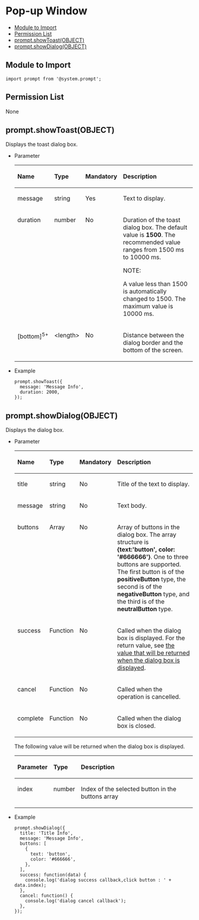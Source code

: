 # Pop-up Window<a name="EN-US_TOPIC_0000001162494633"></a>

-   [Module to Import](#en-us_topic_0000001059340516_s1fada83813e64efcbc67e970ced86588)
-   [Permission List](#en-us_topic_0000001059340516_section11257113618419)
-   [prompt.showToast\(OBJECT\)](#en-us_topic_0000001059340516_sc34d255befcf467dab069802dc9e54d8)
-   [prompt.showDialog\(OBJECT\)](#en-us_topic_0000001059340516_sc6babedb391e4de9af1189ebc9ff5e69)

## Module to Import<a name="en-us_topic_0000001059340516_s1fada83813e64efcbc67e970ced86588"></a>

```
import prompt from '@system.prompt';
```

## Permission List<a name="en-us_topic_0000001059340516_section11257113618419"></a>

None

## prompt.showToast\(OBJECT\)<a name="en-us_topic_0000001059340516_sc34d255befcf467dab069802dc9e54d8"></a>

Displays the toast dialog box.

-   Parameter

    <a name="en-us_topic_0000001059340516_t1618141057434ca885c1586184c502e2"></a>
    <table><thead align="left"><tr id="en-us_topic_0000001059340516_r351c10438fad40de99efc195cc88296f"><th class="cellrowborder" valign="top" width="14.000000000000002%" id="mcps1.1.5.1.1"><p id="en-us_topic_0000001059340516_a1056691df28b470d9af0c2c2f964ff8f"><a name="en-us_topic_0000001059340516_a1056691df28b470d9af0c2c2f964ff8f"></a><a name="en-us_topic_0000001059340516_a1056691df28b470d9af0c2c2f964ff8f"></a>Name</p>
    </th>
    <th class="cellrowborder" valign="top" width="14.000000000000002%" id="mcps1.1.5.1.2"><p id="en-us_topic_0000001059340516_aed30d84405424c6cb5cabbbdbe3e35a7"><a name="en-us_topic_0000001059340516_aed30d84405424c6cb5cabbbdbe3e35a7"></a><a name="en-us_topic_0000001059340516_aed30d84405424c6cb5cabbbdbe3e35a7"></a>Type</p>
    </th>
    <th class="cellrowborder" valign="top" width="10%" id="mcps1.1.5.1.3"><p id="en-us_topic_0000001059340516_a854ad49fdbd34a1eb98a5757d01f7cfa"><a name="en-us_topic_0000001059340516_a854ad49fdbd34a1eb98a5757d01f7cfa"></a><a name="en-us_topic_0000001059340516_a854ad49fdbd34a1eb98a5757d01f7cfa"></a>Mandatory</p>
    </th>
    <th class="cellrowborder" valign="top" width="62%" id="mcps1.1.5.1.4"><p id="en-us_topic_0000001059340516_a34deb96a6ac2414eb11e2a7dd2142ebb"><a name="en-us_topic_0000001059340516_a34deb96a6ac2414eb11e2a7dd2142ebb"></a><a name="en-us_topic_0000001059340516_a34deb96a6ac2414eb11e2a7dd2142ebb"></a>Description</p>
    </th>
    </tr>
    </thead>
    <tbody><tr id="en-us_topic_0000001059340516_rae51f5fc5bda4e5992851196bad62e8e"><td class="cellrowborder" valign="top" width="14.000000000000002%" headers="mcps1.1.5.1.1 "><p id="en-us_topic_0000001059340516_ab4df9faf190145219b091959f5a62082"><a name="en-us_topic_0000001059340516_ab4df9faf190145219b091959f5a62082"></a><a name="en-us_topic_0000001059340516_ab4df9faf190145219b091959f5a62082"></a>message</p>
    </td>
    <td class="cellrowborder" valign="top" width="14.000000000000002%" headers="mcps1.1.5.1.2 "><p id="en-us_topic_0000001059340516_a0dad7be0aa3f4033bc91bb4f4331d843"><a name="en-us_topic_0000001059340516_a0dad7be0aa3f4033bc91bb4f4331d843"></a><a name="en-us_topic_0000001059340516_a0dad7be0aa3f4033bc91bb4f4331d843"></a>string</p>
    </td>
    <td class="cellrowborder" valign="top" width="10%" headers="mcps1.1.5.1.3 "><p id="en-us_topic_0000001059340516_a8e32b2d4bba64516b56edaf8d6bdfdfa"><a name="en-us_topic_0000001059340516_a8e32b2d4bba64516b56edaf8d6bdfdfa"></a><a name="en-us_topic_0000001059340516_a8e32b2d4bba64516b56edaf8d6bdfdfa"></a>Yes</p>
    </td>
    <td class="cellrowborder" valign="top" width="62%" headers="mcps1.1.5.1.4 "><p id="en-us_topic_0000001059340516_a4b2f4463435a4e1c96e831bca8bb40a3"><a name="en-us_topic_0000001059340516_a4b2f4463435a4e1c96e831bca8bb40a3"></a><a name="en-us_topic_0000001059340516_a4b2f4463435a4e1c96e831bca8bb40a3"></a>Text to display.</p>
    </td>
    </tr>
    <tr id="en-us_topic_0000001059340516_r4d2b81c5265a4d2e9029ea49c12f3cda"><td class="cellrowborder" valign="top" width="14.000000000000002%" headers="mcps1.1.5.1.1 "><p id="en-us_topic_0000001059340516_ae2ee7c33807f4c8fa9d454ca7fa679cb"><a name="en-us_topic_0000001059340516_ae2ee7c33807f4c8fa9d454ca7fa679cb"></a><a name="en-us_topic_0000001059340516_ae2ee7c33807f4c8fa9d454ca7fa679cb"></a>duration</p>
    </td>
    <td class="cellrowborder" valign="top" width="14.000000000000002%" headers="mcps1.1.5.1.2 "><p id="en-us_topic_0000001059340516_aa3100e4a607749cba360f4386b71ada5"><a name="en-us_topic_0000001059340516_aa3100e4a607749cba360f4386b71ada5"></a><a name="en-us_topic_0000001059340516_aa3100e4a607749cba360f4386b71ada5"></a>number</p>
    </td>
    <td class="cellrowborder" valign="top" width="10%" headers="mcps1.1.5.1.3 "><p id="en-us_topic_0000001059340516_ab40203ebb13b4cd5a86d428fa5db381b"><a name="en-us_topic_0000001059340516_ab40203ebb13b4cd5a86d428fa5db381b"></a><a name="en-us_topic_0000001059340516_ab40203ebb13b4cd5a86d428fa5db381b"></a>No</p>
    </td>
    <td class="cellrowborder" valign="top" width="62%" headers="mcps1.1.5.1.4 "><p id="en-us_topic_0000001059340516_aac09f7fe897d4a80ab7160590b544e39"><a name="en-us_topic_0000001059340516_aac09f7fe897d4a80ab7160590b544e39"></a><a name="en-us_topic_0000001059340516_aac09f7fe897d4a80ab7160590b544e39"></a>Duration of the toast dialog box. The default value is <strong id="en-us_topic_0000001059340516_b9361121192413"><a name="en-us_topic_0000001059340516_b9361121192413"></a><a name="en-us_topic_0000001059340516_b9361121192413"></a>1500</strong>. The recommended value ranges from 1500 ms to 10000 ms.</p>
    <div class="note" id="en-us_topic_0000001059340516_note116191623191316"><a name="en-us_topic_0000001059340516_note116191623191316"></a><a name="en-us_topic_0000001059340516_note116191623191316"></a><span class="notetitle"> NOTE: </span><div class="notebody"><p id="en-us_topic_0000001059340516_p1961942320133"><a name="en-us_topic_0000001059340516_p1961942320133"></a><a name="en-us_topic_0000001059340516_p1961942320133"></a>A value less than 1500 is automatically changed to 1500. The maximum value is 10000 ms.</p>
    </div></div>
    </td>
    </tr>
    <tr id="en-us_topic_0000001059340516_row62011935366"><td class="cellrowborder" valign="top" width="14.000000000000002%" headers="mcps1.1.5.1.1 "><p id="en-us_topic_0000001059340516_p182018316365"><a name="en-us_topic_0000001059340516_p182018316365"></a><a name="en-us_topic_0000001059340516_p182018316365"></a>[bottom]<sup id="en-us_topic_0000001059340516_sup11448750123910"><a name="en-us_topic_0000001059340516_sup11448750123910"></a><a name="en-us_topic_0000001059340516_sup11448750123910"></a>5+</sup></p>
    </td>
    <td class="cellrowborder" valign="top" width="14.000000000000002%" headers="mcps1.1.5.1.2 "><p id="en-us_topic_0000001059340516_p82011839362"><a name="en-us_topic_0000001059340516_p82011839362"></a><a name="en-us_topic_0000001059340516_p82011839362"></a>&lt;length&gt;</p>
    </td>
    <td class="cellrowborder" valign="top" width="10%" headers="mcps1.1.5.1.3 "><p id="en-us_topic_0000001059340516_p82021136362"><a name="en-us_topic_0000001059340516_p82021136362"></a><a name="en-us_topic_0000001059340516_p82021136362"></a>No</p>
    </td>
    <td class="cellrowborder" valign="top" width="62%" headers="mcps1.1.5.1.4 "><p id="en-us_topic_0000001059340516_p1120212312365"><a name="en-us_topic_0000001059340516_p1120212312365"></a><a name="en-us_topic_0000001059340516_p1120212312365"></a>Distance between the dialog border and the bottom of the screen.</p>
    </td>
    </tr>
    </tbody>
    </table>

-   Example

    ```
    prompt.showToast({
      message: 'Message Info',
      duration: 2000,
    });
    ```


## prompt.showDialog\(OBJECT\)<a name="en-us_topic_0000001059340516_sc6babedb391e4de9af1189ebc9ff5e69"></a>

Displays the dialog box.

-   Parameter

    <a name="en-us_topic_0000001059340516_t629832d7ad1f4f7e9ed380a6320a133e"></a>
    <table><thead align="left"><tr id="en-us_topic_0000001059340516_r166e1186bdbf45fe9775955b02b5e0cf"><th class="cellrowborder" valign="top" width="13.089999999999998%" id="mcps1.1.5.1.1"><p id="en-us_topic_0000001059340516_a274fde9345af4ec29d72d801d1c9463b"><a name="en-us_topic_0000001059340516_a274fde9345af4ec29d72d801d1c9463b"></a><a name="en-us_topic_0000001059340516_a274fde9345af4ec29d72d801d1c9463b"></a>Name</p>
    </th>
    <th class="cellrowborder" valign="top" width="11.91%" id="mcps1.1.5.1.2"><p id="en-us_topic_0000001059340516_af6f12ca9f0dd44e98ee58e6dcc3a1edf"><a name="en-us_topic_0000001059340516_af6f12ca9f0dd44e98ee58e6dcc3a1edf"></a><a name="en-us_topic_0000001059340516_af6f12ca9f0dd44e98ee58e6dcc3a1edf"></a>Type</p>
    </th>
    <th class="cellrowborder" valign="top" width="10%" id="mcps1.1.5.1.3"><p id="en-us_topic_0000001059340516_a48d51a6c05b9412b82b6b2a70fd7825b"><a name="en-us_topic_0000001059340516_a48d51a6c05b9412b82b6b2a70fd7825b"></a><a name="en-us_topic_0000001059340516_a48d51a6c05b9412b82b6b2a70fd7825b"></a>Mandatory</p>
    </th>
    <th class="cellrowborder" valign="top" width="65%" id="mcps1.1.5.1.4"><p id="en-us_topic_0000001059340516_afd08fb662a564651bc3cedbb9a05c0a5"><a name="en-us_topic_0000001059340516_afd08fb662a564651bc3cedbb9a05c0a5"></a><a name="en-us_topic_0000001059340516_afd08fb662a564651bc3cedbb9a05c0a5"></a>Description</p>
    </th>
    </tr>
    </thead>
    <tbody><tr id="en-us_topic_0000001059340516_r868a28f8acc34af4916dd4ed453ebd09"><td class="cellrowborder" valign="top" width="13.089999999999998%" headers="mcps1.1.5.1.1 "><p id="en-us_topic_0000001059340516_a2714800437f24825bf30c198dc6aad56"><a name="en-us_topic_0000001059340516_a2714800437f24825bf30c198dc6aad56"></a><a name="en-us_topic_0000001059340516_a2714800437f24825bf30c198dc6aad56"></a>title</p>
    </td>
    <td class="cellrowborder" valign="top" width="11.91%" headers="mcps1.1.5.1.2 "><p id="en-us_topic_0000001059340516_a2620a53c20cc4d26af71b5eba3846e19"><a name="en-us_topic_0000001059340516_a2620a53c20cc4d26af71b5eba3846e19"></a><a name="en-us_topic_0000001059340516_a2620a53c20cc4d26af71b5eba3846e19"></a>string</p>
    </td>
    <td class="cellrowborder" valign="top" width="10%" headers="mcps1.1.5.1.3 "><p id="en-us_topic_0000001059340516_af7aacc8736d34a8ca12fb007d74fb110"><a name="en-us_topic_0000001059340516_af7aacc8736d34a8ca12fb007d74fb110"></a><a name="en-us_topic_0000001059340516_af7aacc8736d34a8ca12fb007d74fb110"></a>No</p>
    </td>
    <td class="cellrowborder" valign="top" width="65%" headers="mcps1.1.5.1.4 "><p id="en-us_topic_0000001059340516_a3c44052f536c4baead681acbce5dc790"><a name="en-us_topic_0000001059340516_a3c44052f536c4baead681acbce5dc790"></a><a name="en-us_topic_0000001059340516_a3c44052f536c4baead681acbce5dc790"></a>Title of the text to display.</p>
    </td>
    </tr>
    <tr id="en-us_topic_0000001059340516_r7d02820c4eaa48febfa636322c50c07f"><td class="cellrowborder" valign="top" width="13.089999999999998%" headers="mcps1.1.5.1.1 "><p id="en-us_topic_0000001059340516_af30a62497b5a41ad930718e1980632d9"><a name="en-us_topic_0000001059340516_af30a62497b5a41ad930718e1980632d9"></a><a name="en-us_topic_0000001059340516_af30a62497b5a41ad930718e1980632d9"></a>message</p>
    </td>
    <td class="cellrowborder" valign="top" width="11.91%" headers="mcps1.1.5.1.2 "><p id="en-us_topic_0000001059340516_a942a00c302c842269dd974188e8d72cf"><a name="en-us_topic_0000001059340516_a942a00c302c842269dd974188e8d72cf"></a><a name="en-us_topic_0000001059340516_a942a00c302c842269dd974188e8d72cf"></a>string</p>
    </td>
    <td class="cellrowborder" valign="top" width="10%" headers="mcps1.1.5.1.3 "><p id="en-us_topic_0000001059340516_aea0eec373d7d4fe8807a4e3c300487fb"><a name="en-us_topic_0000001059340516_aea0eec373d7d4fe8807a4e3c300487fb"></a><a name="en-us_topic_0000001059340516_aea0eec373d7d4fe8807a4e3c300487fb"></a>No</p>
    </td>
    <td class="cellrowborder" valign="top" width="65%" headers="mcps1.1.5.1.4 "><p id="en-us_topic_0000001059340516_ae42b17323a00403ca1682cb29424b935"><a name="en-us_topic_0000001059340516_ae42b17323a00403ca1682cb29424b935"></a><a name="en-us_topic_0000001059340516_ae42b17323a00403ca1682cb29424b935"></a>Text body.</p>
    </td>
    </tr>
    <tr id="en-us_topic_0000001059340516_r9051c3a4fdfd4242bbbba1362a30c32b"><td class="cellrowborder" valign="top" width="13.089999999999998%" headers="mcps1.1.5.1.1 "><p id="en-us_topic_0000001059340516_ad7a64f8d6a414ce992ee8ad5b737d820"><a name="en-us_topic_0000001059340516_ad7a64f8d6a414ce992ee8ad5b737d820"></a><a name="en-us_topic_0000001059340516_ad7a64f8d6a414ce992ee8ad5b737d820"></a>buttons</p>
    </td>
    <td class="cellrowborder" valign="top" width="11.91%" headers="mcps1.1.5.1.2 "><p id="en-us_topic_0000001059340516_ae4ecdedd56eb4bb3a113aa7945576bfc"><a name="en-us_topic_0000001059340516_ae4ecdedd56eb4bb3a113aa7945576bfc"></a><a name="en-us_topic_0000001059340516_ae4ecdedd56eb4bb3a113aa7945576bfc"></a>Array</p>
    </td>
    <td class="cellrowborder" valign="top" width="10%" headers="mcps1.1.5.1.3 "><p id="en-us_topic_0000001059340516_a348857f0f8674fa88b08c4b43cf59923"><a name="en-us_topic_0000001059340516_a348857f0f8674fa88b08c4b43cf59923"></a><a name="en-us_topic_0000001059340516_a348857f0f8674fa88b08c4b43cf59923"></a>No</p>
    </td>
    <td class="cellrowborder" valign="top" width="65%" headers="mcps1.1.5.1.4 "><p id="en-us_topic_0000001059340516_ab6529e91fe1d4adc8cb3fa2e531369a9"><a name="en-us_topic_0000001059340516_ab6529e91fe1d4adc8cb3fa2e531369a9"></a><a name="en-us_topic_0000001059340516_ab6529e91fe1d4adc8cb3fa2e531369a9"></a>Array of buttons in the dialog box. The array structure is <strong id="en-us_topic_0000001059340516_b12386125113268"><a name="en-us_topic_0000001059340516_b12386125113268"></a><a name="en-us_topic_0000001059340516_b12386125113268"></a>{text:'button', color: '#666666'}</strong>. One to three buttons are supported. The first button is of the <strong id="en-us_topic_0000001059340516_b192581358288"><a name="en-us_topic_0000001059340516_b192581358288"></a><a name="en-us_topic_0000001059340516_b192581358288"></a>positiveButton</strong> type, the second is of the <strong id="en-us_topic_0000001059340516_b117326710282"><a name="en-us_topic_0000001059340516_b117326710282"></a><a name="en-us_topic_0000001059340516_b117326710282"></a>negativeButton</strong> type, and the third is of the <strong id="en-us_topic_0000001059340516_b4971171010297"><a name="en-us_topic_0000001059340516_b4971171010297"></a><a name="en-us_topic_0000001059340516_b4971171010297"></a>neutralButton</strong> type.</p>
    </td>
    </tr>
    <tr id="en-us_topic_0000001059340516_rf2d176102f6547949a74deb1746d440e"><td class="cellrowborder" valign="top" width="13.089999999999998%" headers="mcps1.1.5.1.1 "><p id="en-us_topic_0000001059340516_abe7e018a2dac47079db426b424b2031f"><a name="en-us_topic_0000001059340516_abe7e018a2dac47079db426b424b2031f"></a><a name="en-us_topic_0000001059340516_abe7e018a2dac47079db426b424b2031f"></a>success</p>
    </td>
    <td class="cellrowborder" valign="top" width="11.91%" headers="mcps1.1.5.1.2 "><p id="en-us_topic_0000001059340516_a9061f42dad6d4ed8a81a147022ce7c68"><a name="en-us_topic_0000001059340516_a9061f42dad6d4ed8a81a147022ce7c68"></a><a name="en-us_topic_0000001059340516_a9061f42dad6d4ed8a81a147022ce7c68"></a>Function</p>
    </td>
    <td class="cellrowborder" valign="top" width="10%" headers="mcps1.1.5.1.3 "><p id="en-us_topic_0000001059340516_a05153a00a5ae4a2992deb337387d9cfc"><a name="en-us_topic_0000001059340516_a05153a00a5ae4a2992deb337387d9cfc"></a><a name="en-us_topic_0000001059340516_a05153a00a5ae4a2992deb337387d9cfc"></a>No</p>
    </td>
    <td class="cellrowborder" valign="top" width="65%" headers="mcps1.1.5.1.4 "><p id="en-us_topic_0000001059340516_a986abb2e067742f3b9fe575e7cbd0224"><a name="en-us_topic_0000001059340516_a986abb2e067742f3b9fe575e7cbd0224"></a><a name="en-us_topic_0000001059340516_a986abb2e067742f3b9fe575e7cbd0224"></a>Called when the dialog box is displayed. For the return value, see <a href="#en-us_topic_0000001059340516_t5f0df2fad0544e3eb458936109014414">the value that will be returned when the dialog box is displayed</a>.</p>
    </td>
    </tr>
    <tr id="en-us_topic_0000001059340516_r26d54c4b23944b7bb7950c87b836b1c2"><td class="cellrowborder" valign="top" width="13.089999999999998%" headers="mcps1.1.5.1.1 "><p id="en-us_topic_0000001059340516_af1a6df8907754b7b95f6a7dd6eef3f81"><a name="en-us_topic_0000001059340516_af1a6df8907754b7b95f6a7dd6eef3f81"></a><a name="en-us_topic_0000001059340516_af1a6df8907754b7b95f6a7dd6eef3f81"></a>cancel</p>
    </td>
    <td class="cellrowborder" valign="top" width="11.91%" headers="mcps1.1.5.1.2 "><p id="en-us_topic_0000001059340516_ac8d3e854d1034a9da3f463f1d045c06f"><a name="en-us_topic_0000001059340516_ac8d3e854d1034a9da3f463f1d045c06f"></a><a name="en-us_topic_0000001059340516_ac8d3e854d1034a9da3f463f1d045c06f"></a>Function</p>
    </td>
    <td class="cellrowborder" valign="top" width="10%" headers="mcps1.1.5.1.3 "><p id="en-us_topic_0000001059340516_a5aa033ed47de41c6890699434eb179ab"><a name="en-us_topic_0000001059340516_a5aa033ed47de41c6890699434eb179ab"></a><a name="en-us_topic_0000001059340516_a5aa033ed47de41c6890699434eb179ab"></a>No</p>
    </td>
    <td class="cellrowborder" valign="top" width="65%" headers="mcps1.1.5.1.4 "><p id="en-us_topic_0000001059340516_a08b61cefc2cb4fed83e6ef32d9056fa7"><a name="en-us_topic_0000001059340516_a08b61cefc2cb4fed83e6ef32d9056fa7"></a><a name="en-us_topic_0000001059340516_a08b61cefc2cb4fed83e6ef32d9056fa7"></a>Called when the operation is cancelled.</p>
    </td>
    </tr>
    <tr id="en-us_topic_0000001059340516_r5bd94b2812be49fc9cc884b39815638c"><td class="cellrowborder" valign="top" width="13.089999999999998%" headers="mcps1.1.5.1.1 "><p id="en-us_topic_0000001059340516_ad7700957c924489f840d376805d97d02"><a name="en-us_topic_0000001059340516_ad7700957c924489f840d376805d97d02"></a><a name="en-us_topic_0000001059340516_ad7700957c924489f840d376805d97d02"></a>complete</p>
    </td>
    <td class="cellrowborder" valign="top" width="11.91%" headers="mcps1.1.5.1.2 "><p id="en-us_topic_0000001059340516_a3b1e01fd33a04147894a7eb481c6896f"><a name="en-us_topic_0000001059340516_a3b1e01fd33a04147894a7eb481c6896f"></a><a name="en-us_topic_0000001059340516_a3b1e01fd33a04147894a7eb481c6896f"></a>Function</p>
    </td>
    <td class="cellrowborder" valign="top" width="10%" headers="mcps1.1.5.1.3 "><p id="en-us_topic_0000001059340516_a22ea63d9206e4496a5164158a4e4aa31"><a name="en-us_topic_0000001059340516_a22ea63d9206e4496a5164158a4e4aa31"></a><a name="en-us_topic_0000001059340516_a22ea63d9206e4496a5164158a4e4aa31"></a>No</p>
    </td>
    <td class="cellrowborder" valign="top" width="65%" headers="mcps1.1.5.1.4 "><p id="en-us_topic_0000001059340516_afcf4c75ba59a40c39e0b848df14c4b51"><a name="en-us_topic_0000001059340516_afcf4c75ba59a40c39e0b848df14c4b51"></a><a name="en-us_topic_0000001059340516_afcf4c75ba59a40c39e0b848df14c4b51"></a>Called when the dialog box is closed.</p>
    </td>
    </tr>
    </tbody>
    </table>

    The following value will be returned when the dialog box is displayed.

    <a name="en-us_topic_0000001059340516_t5f0df2fad0544e3eb458936109014414"></a>
    <table><thead align="left"><tr id="en-us_topic_0000001059340516_rbe130c794ee1413ea7c736dac2a65bbd"><th class="cellrowborder" valign="top" width="13%" id="mcps1.1.4.1.1"><p id="en-us_topic_0000001059340516_a289c783f320744f18414bb29a696abba"><a name="en-us_topic_0000001059340516_a289c783f320744f18414bb29a696abba"></a><a name="en-us_topic_0000001059340516_a289c783f320744f18414bb29a696abba"></a>Parameter</p>
    </th>
    <th class="cellrowborder" valign="top" width="12%" id="mcps1.1.4.1.2"><p id="en-us_topic_0000001059340516_a0ec0f99d9e094c5b9d097dde27508798"><a name="en-us_topic_0000001059340516_a0ec0f99d9e094c5b9d097dde27508798"></a><a name="en-us_topic_0000001059340516_a0ec0f99d9e094c5b9d097dde27508798"></a>Type</p>
    </th>
    <th class="cellrowborder" valign="top" width="75%" id="mcps1.1.4.1.3"><p id="en-us_topic_0000001059340516_a57a576be84d146c38aa95aefcad0e486"><a name="en-us_topic_0000001059340516_a57a576be84d146c38aa95aefcad0e486"></a><a name="en-us_topic_0000001059340516_a57a576be84d146c38aa95aefcad0e486"></a>Description</p>
    </th>
    </tr>
    </thead>
    <tbody><tr id="en-us_topic_0000001059340516_r7a357c830bd44c65bfee22ddf64e4710"><td class="cellrowborder" valign="top" width="13%" headers="mcps1.1.4.1.1 "><p id="en-us_topic_0000001059340516_a4417e83cb4b14c418eeaeff7669c77cd"><a name="en-us_topic_0000001059340516_a4417e83cb4b14c418eeaeff7669c77cd"></a><a name="en-us_topic_0000001059340516_a4417e83cb4b14c418eeaeff7669c77cd"></a>index</p>
    </td>
    <td class="cellrowborder" valign="top" width="12%" headers="mcps1.1.4.1.2 "><p id="en-us_topic_0000001059340516_a27d628021f0f4a8f91b9a59bd00f7584"><a name="en-us_topic_0000001059340516_a27d628021f0f4a8f91b9a59bd00f7584"></a><a name="en-us_topic_0000001059340516_a27d628021f0f4a8f91b9a59bd00f7584"></a>number</p>
    </td>
    <td class="cellrowborder" valign="top" width="75%" headers="mcps1.1.4.1.3 "><p id="en-us_topic_0000001059340516_aab61e7c297034494ab27e6ca91102568"><a name="en-us_topic_0000001059340516_aab61e7c297034494ab27e6ca91102568"></a><a name="en-us_topic_0000001059340516_aab61e7c297034494ab27e6ca91102568"></a>Index of the selected button in the buttons array</p>
    </td>
    </tr>
    </tbody>
    </table>

-   Example

    ```
    prompt.showDialog({
      title: 'Title Info',
      message: 'Message Info',
      buttons: [
        {
          text: 'button',
          color: '#666666',
        },
      ],
      success: function(data) {
        console.log('dialog success callback,click button : ' + data.index);
      },
      cancel: function() {
        console.log('dialog cancel callback');
      },
    });
    ```


